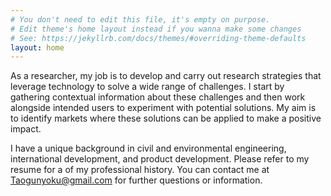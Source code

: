 ```yaml
---
# You don't need to edit this file, it's empty on purpose.
# Edit theme's home layout instead if you wanna make some changes
# See: https://jekyllrb.com/docs/themes/#overriding-theme-defaults
layout: home
---
```

As a researcher, my job is to develop and carry out research strategies that leverage technology to solve a wide range of challenges. I start by gathering contextual information about these challenges and then work alongside intended users to experiment with potential solutions. My aim is to identify markets where these solutions can be applied to make a positive impact.

I have a unique background in civil and environmental engineering, international development, and product development. Please refer to my resume for a of my professional history. You can contact me at <a href="mailto:Taogunyoku@gmail.com">Taogunyoku@gmail.com</a> for further questions or information.
